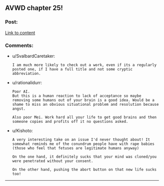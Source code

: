 ## AVWD chapter 25!

### Post:

[Link to content](http://archiveofourown.org/works/9402014/chapters/26096544)

### Comments:

- u/SvalbardCaretaker:
  ```
  I am much more likely to check out a work, even if its a regularly posted one, if I have a full title and not some cryptic abbreviation.
  ```

- u/rationalidurr:
  ```
  Poor AI. 
  But this is a human reaction to lack of acceptance so maybe removing some humans out of your brain is a good idea. Would be a shame to miss an obvious situational problem and resolution because angst.

  Also poor Mei. Work hard all your life to get good brains and then someone copies and profits off it no questions asked.
  ```

- u/Kishoto:
  ```
  A very interesting take on an issue I'd never thought about! It somewhat reminds me of the conundrum people have with rape babies (those who feel that fetuses are legitimate humans anyway)

  On the one hand, it definitely sucks that your mind was cloned/you were penetrated without your consent.

  On the other hand, pushing the abort button on that new life sucks too!
  ```

---

